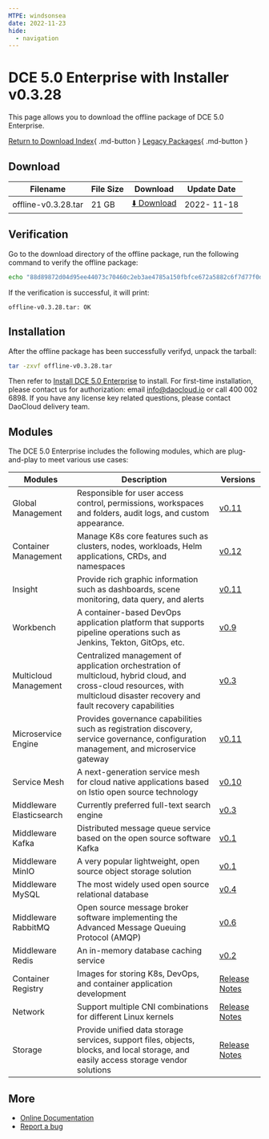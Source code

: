 ```yaml
---
MTPE: windsonsea
date: 2022-11-23
hide:
  - navigation
---
```


# DCE 5.0 Enterprise with Installer v0.3.28

This page allows you to download the offline package of DCE 5.0 Enterprise.

[Return to Download Index](../index.md#download-enterprise-package){ .md-button }
[Legacy Packages](./dce5-installer-history.md){ .md-button }

## Download

| Filename | File Size | Download | Update Date |
| -------- | -------- | ---------- | ---------- |
| offline-v0.3.28.tar | 21 GB | [:arrow_down: Download](https://proxy-qiniu-download-public.daocloud.io/DaoCloud_Enterprise/dce5/offline-v0.3.28.tar) | 2022- 11-18 |

## Verification

Go to the download directory of the offline package, run the following command to verify the offline package:

```sh
echo "88d89872d04d95ee44073c70460c2eb3ae4785a150fbfce672a5882c6f7d77f0d8f58359c5c8695e80d7e5fce93431c0c5ec6b710c080f4840d8adbb25daeb55 offline-v0.3.28.tar" | sha512sum -c
```

If the verification is successful, it will print:

```none
offline-v0.3.28.tar: OK
```

## Installation

After the offline package has been successfully verifyd, unpack the tarball:

```sh
tar -zxvf offline-v0.3.28.tar
```

Then refer to [Install DCE 5.0 Enterprise](../../install/index.md#_3) to install.
For first-time installation, please contact us for authorization: email info@daocloud.io or call 400 002 6898.
If you have any license key related questions, please contact DaoCloud delivery team.

## Modules

The DCE 5.0 Enterprise includes the following modules, which are plug-and-play to meet various use cases:

| Modules | Description | Versions |
| ------- | ----------- | -------- |
| Global Management | Responsible for user access control, permissions, workspaces and folders, audit logs, and custom appearance. | [v0.11](../../ghippo/intro/release-notes.md#v0110) |
| Container Management | Manage K8s core features such as clusters, nodes, workloads, Helm applications, CRDs, and namespaces | [v0.12](../../kpanda/intro/release-notes.md#v0130) |
| Insight | Provide rich graphic information such as dashboards, scene monitoring, data query, and alerts | [v0.11](../../insight/intro/release-notes.md#v011) |
| Workbench | A container-based DevOps application platform that supports pipeline operations such as Jenkins, Tekton, GitOps, etc. | [v0.9](../../amamba/intro/release-notes.md#v090) |
| Multicloud Management | Centralized management of application orchestration of multicloud, hybrid cloud, and cross-cloud resources, with multicloud disaster recovery and fault recovery capabilities | [v0.3](../../kairship/intro/release-notes.md#v030) |
| Microservice Engine | Provides governance capabilities such as registration discovery, service governance, configuration management, and microservice gateway | [v0.11](../../skoala/intro/release-notes.md#v0122) |
| Service Mesh | A next-generation service mesh for cloud native applications based on Istio open source technology | [v0.10](../../mspider/intro/release-notes.md#v0111) |
| Middleware Elasticsearch | Currently preferred full-text search engine | [v0.3](../../middleware/elasticsearch/release-notes.md#v034) |
| Middleware Kafka | Distributed message queue service based on the open source software Kafka | [v0.1](../../middleware/kafka/release-notes.md#v012) |
| Middleware MinIO | A very popular lightweight, open source object storage solution | [v0.1](../../middleware/minio/release-notes.md#v012) |
| Middleware MySQL | The most widely used open source relational database | [v0.4](../../middleware/mysql/release-notes.md#v040) |
| Middleware RabbitMQ | Open source message broker software implementing the Advanced Message Queuing Protocol (AMQP) | [v0.6](../../middleware/rabbitmq/release-notes.md#v061) |
| Middleware Redis | An in-memory database caching service | [v0.2](../../middleware/redis/release-notes.md#v022) |
| Container Registry | Images for storing K8s, DevOps, and container application development | [Release Notes](../../kangaroo/intro/release-notes.md) |
| Network | Support multiple CNI combinations for different Linux kernels | [Release Notes](../../network/intro/release-notes.md) |
| Storage | Provide unified data storage services, support files, objects, blocks, and local storage, and easily access storage vendor solutions | [Release Notes](../../storage/hwameistor/release-notes.md) |

## More

- [Online Documentation](../../dce/index.md)
- [Report a bug](https://github.com/DaoCloud/DaoCloud-docs/issues)